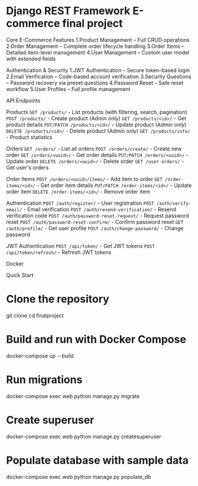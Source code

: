 # Django REST Framework E-commerce final project





Core E-Commerce Features
 1.Product Management – Full CRUD operations
 2.Order Management – Complete order lifecycle handling
 3.Order Items – Detailed item-level management
 4.User Management – Custom user model with extended fields

Authentication & Security
  1.JWT Authentication – Secure token-based login
  2.Email Verification – Code-based account verification
  3.Security Questions – Password recovery via preset questions
  4.Password Reset – Safe reset workflow
  5.User Profiles – Full profile management








API Endpoints

Products
`GET /products/` - List products (with filtering, search, pagination)
`POST /products/` - Create product (Admin only)
`GET /products/<id>/` - Get product details
`PUT/PATCH /products/<id>/` - Update product (Admin only)
`DELETE /products/<id>/` - Delete product (Admin only)
`GET /products/info/` - Product statistics

Orders
`GET /orders/` - List all orders
`POST /orders/create/` - Create new order
`GET /orders/<uuid>/` - Get order details
`PUT/PATCH /orders/<uuid>/` - Update order
`DELETE /orders/<uuid>/` - Delete order
`GET /user-orders/` - Get user's orders

Order Items
`POST /orders/<uuid>/items/` - Add item to order
`GET /order-items/<id>/` - Get order item details
`PUT/PATCH /order-items/<id>/` - Update order item
`DELETE /order-items/<id>/` - Remove order item

Authentication
`POST /auth/register/` - User registration
`POST /auth/verify-email/` - Email verification
`POST /auth/resend-verification/` - Resend verification code
`POST /auth/password-reset-request/` - Request password reset
`POST /auth/password-reset-confirm/` - Confirm password reset
`GET /auth/profile/` - Get user profile
`POST /auth/change-password/` - Change password

JWT Authentication
`POST /api/token/` - Get JWT tokens
`POST /api/token/refresh/` - Refresh JWT tokens

Docker 


Quick Start

# Clone the repository
git clone <repository-url>
cd finalproject

# Build and run with Docker Compose
docker-compose up --build

# Run migrations
docker-compose exec web python manage.py migrate

# Create superuser
docker-compose exec web python manage.py createsuperuser

# Populate database with sample data
docker-compose exec web python manage.py populate_db
```






